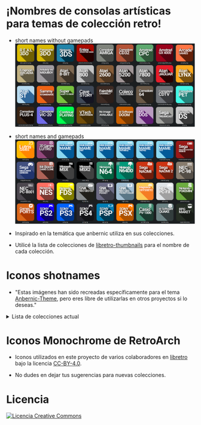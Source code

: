 # ¡Nombres de consolas artísticas para temas de colección retro!

- short names without gamepads
![image alt](https://github.com/ZagonAb/Systems-Arts-consoles/blob/e56cfade93fff7a8c3d6c0e3761c6a481b373453/.scrennshot/image.png)

- short names and gamepads
![image alt](https://github.com/ZagonAb/Systems-Arts-consoles/blob/9669a1a3eda2700fe78b8b0060f22fd7ceddcd3b/.scrennshot/image2.png)

- Inspirado en la temática que anbernic utiliza en sus colecciones.
- Utilicé la lista de colecciones de [libretro-thumbnails](https://github.com/libretro-thumbnails/libretro-thumbnails) para el nombre de cada colección.

# Iconos shotnames 

- "Estas imágenes han sido recreadas específicamente para el tema [Anbernic-Theme](https://github.com/ZagonAb/anbernic-theme), pero eres libre de utilizarlas en otros proyectos si lo deseas."


<details>
  <summary>Lista de colecciones actual</summary>

  - mastersystem.png = Sega - Master System - Mark III
  - dreamcast.png = Sega - Dreamcast
  - satellaview.png = Nintendo - Satellaview
  - megadrive.png = Sega - Mega Drive - Genesis
  - turbografxcd.png = NEC - PC Engine CD - TurboGrafx-CD
  - electronicgames.png = Handheld Electronic Game
  - atarijaguar.png = Atari - Jaguar
  - arcadia.png = Emerson - Arcadia 2001
  - continueplaying.png = none
  - atari2600.png = Atari - 2600
  - studioii.png = RCA - Studio II
  - quake.png = Quake
  - psx.png = Sony - PlayStation
  - 3ds.png = Nintendo - Nintendo 3DS
  - n64.png = Nintendo - Nintendo 64
  - saturn.png = Sega - Saturn
  - wonderswan.png = Bandai - WonderSwan
  - gamecube.png = Nintendo - GameCube
  - segapico.png = Sega - PICO
  - 3do-option2.png = The 3DO Company - 3DO
  - intellivision.png = Mattel - Intellivision
  - amstradcpc.png = Amstrad - CPC
  - thomsonmoto.png = Thomson - MOTO
  - superacan.png = Funtech - Super Acan
  - 3do.png = The 3DO Company - 3DO
  - steam.png = Steam
  - gp32.png = GamePark - GP32
  - wii.png = Nintendo - Wii
  - sg1000.png = Sega - SG-1000
  - atari8bit.png = Atari - 8-bit Family
  - msx.png = Microsoft - MSX
  - favorite.png = none
  - psp.png = Sony - PlayStation Portable
  - n64dd.png = Nintendo - Nintendo 64DD
  - amstradgx4000.png = Amstrad - GX4000
  - xbox360.png = Microsoft - Xbox 360
  - watara.png = Watara - Supervision
  - gog.png = GOG COM
  - sega32x.png = Sega - 32X
  - loopy.png = Casio - Loopy
  - commodorepet.png = Commodore - PET
  - commodore64.png = Commodore - 64
  - necpc98.png = NEC - PC-98
  - cavestory.png = Cave Story (no collection)
  - rpgmaker.png = RPG Maker
  - gb.png = Nintendo - Game Boy
  - commodorecdtv.png = Commodore - CDTV
  - tiger.png = Tiger - Game.com
  - adventurevision.png = Entex - Adventure Vision
  - mame2003.png = MAME 2003
  - vectrex.png = GCE - Vectrex
  - wonderswancolor.png = Bandai - WonderSwan Color
  - vsmile.png = VTech - V.Smile
  - videopac+.png = Philips - Videopac+
  - segacd.png = Sega - Mega-CD - Sega CD
  - vircon32.png = Vircon32 32-bit virtual console
  - necpc8001.png = NEC - PC-8001 - PC-8801
  - mame2010.png = MAME 2010
  - commodoreplus4.png = Commodore - Plus-4
  - mame2003midway.png = MAME 2003 Midway
  - amigacd32.png = Commodore - CD32
  - tic80.png = TIC-80
  - sufamiturbo.png = Nintendo - Sufami Turbo
  - arduboy.png = Arduboy Inc - Arduboy
  - jagaurcd.png = Atari - Jaguar CD
  - snes.png = Nintendo - Super Nintendo Entertainment System
  - cassettevision.png = Epoch - Super Cassette Vision
  - colecovision.png = Coleco - ColecoVision
  - snkneogeo.png = SNK - Neo Geo
  - xbox.png = Microsoft - Xbox
  - nes.png = Nintendo - Nintendo Entertainment System
  - ngp.png = SNK - Neo Geo Pocket
  - atarilynx.png = Atari - Lynx
  - ds.png = Nintendo - Nintendo DS
  - naomi2.png = Sega NAOMI 2
  - gba.png = Nintendo - Game Boy Advance
  - pv1000.png = Casio - PV-1000
  - switch.png = Nintendo - Switch
  - atarist.png = Atari - ST
  - wasm4.png = WASM-4 - Build retro games using WebAssembly for a fantasy console
  - pokemini.png = Nintendo - Pokemon Mini
  - dos.png = DOS
  - pcfx.png = NEC - PC-FX
  - ngpc.png = SNK - Neo Geo Pocket Color
  - lutris.png = Lutris - Open source game manager
  - creativision.png = VTech - CreatiVision
  - gamemaster.png = Hartung - Game Master
  - zx81.png = Sinclair - ZX 81
  - amiga.png = Commodore - Amiga
  - msx2.png = Microsoft - MSX2
  - atari7800.png = Atari - 7800
  - odyssey2.png = Magnavox - Odyssey2
  - scummvm.png = ScummVM
  - doom.png = DOOM
  - gbc.png = Nintendo - Game Boy Color
  - virtualboy.png = Nintendo - Virtual Boy
  - supergrafx.png = NEC - PC Engine SuperGrafx
  - ports.png = Port Games
  - naomi.png = Sega Naomi
  - ps2.png = Sony - PlayStation 2
  - channelf.png = Fairchild - Channel F
  - mame.png = MAME
  - mrboom.png = MR Boom (No collection)
  - atomiswave.png = Sammy - Atomiswave
  - mame2000.png = MAME 2000
  - ps3.png = Sony - PlayStation 3
  - gc.png = Nintendo - GameCube (option 2)
  - nesdisk.png = Nintendo - Family Computer Disk System
  - ps4.png = Sony - PlayStation 4
  - zxspectrum.png = Sinclair - ZX Spectrum
  - ngcd.png = SNK - Neo Geo CD
  - atari5200.png = Atari - 5200
  - mame2003plus.png = MAME 2003 Plus
  - gamegear.png = Sega - Game Gear
  - fbneo.png = FBNeo - Arcade Games
  - leapster.png = LeapFrog - Leapster Learning Game System
  - lutro.png = Lutro
  - lowres.png = LowRes NX - Program retro games in BASIC!
  - turbografx16.png = NEC - PC Engine - TurboGrafx 16
  - arcade.png = Arcade Games
  - wiiu.png = Nintendo - Wii U
  - commodorevic20.png = Commodore - VIC-20
  - dsi.png = Nintendo - Nintendo DSi
  - vita.png = Sony - PlayStation Vita

</details>

# Iconos Monochrome de RetroArch

- Iconos utilizados en este proyecto de varios colaboradores en [libretro](https://github.com/libretro/retroarch-assets/tree/master/xmb/monochrome/png) bajo la licencia [CC-BY-4.0](https://creativecommons.org/licenses/by/4.0/deed.en).

- No dudes en dejar tus sugerencias para nuevas colecciones.

# Licencia
<a rel="license" href="http://creativecommons.org/licenses/by-nc-sa/4.0/"><img alt="Licencia Creative Commons" style="border-width:0" src="https://i.creativecommons.org/l/by-nc-sa/4.0/88x31.png" /></a><br /><a rel="license" href="http://creativecommons.org/licenses/by-nc-sa/4.0/"></a>
